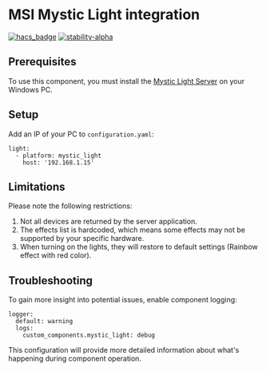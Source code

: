 # MSI Mystic Light integration
[![hacs_badge](https://img.shields.io/badge/HACS-Custom-orange.svg)](https://github.com/custom-components/hacs) [![stability-alpha](https://img.shields.io/badge/stability-alpha-f4d03f.svg)](https://github.com/mkenney/software-guides/blob/master/STABILITY-BADGES.md#alpha)

## Prerequisites

To use this component, you must install the [Mystic Light Server](https://github.com/and7ey/mystic_light_ha_app) on your Windows PC.

## Setup

Add an IP of your PC to `configuration.yaml`:
```
light:
  - platform: mystic_light
    host: '192.168.1.15'
```

## Limitations

Please note the following restrictions:

1. Not all devices are returned by the server application.
2. The effects list is hardcoded, which means some effects may not be supported by your specific hardware.
3. When turning on the lights, they will restore to default settings (Rainbow effect with red color).

## Troubleshooting

To gain more insight into potential issues, enable component logging:
```
logger:
  default: warning
  logs:
    custom_components.mystic_light: debug
```
This configuration will provide more detailed information about what's happening during component operation.

